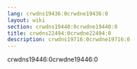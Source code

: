 ```yaml
---
lang: crwdns19436:0crwdne19436:0
layout: wiki
section: crwdns19440:0crwdne19440:0
title: crwdns22494:0crwdne22494:0
description: crwdns19716:0crwdne19716:0
---
```


crwdns19446:0crwdne19446:0
